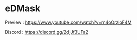 # eDMask

Preview : https://www.youtube.com/watch?v=m4oOrzloF4M

Discord : https://discord.gg/2djJf3UFa2
